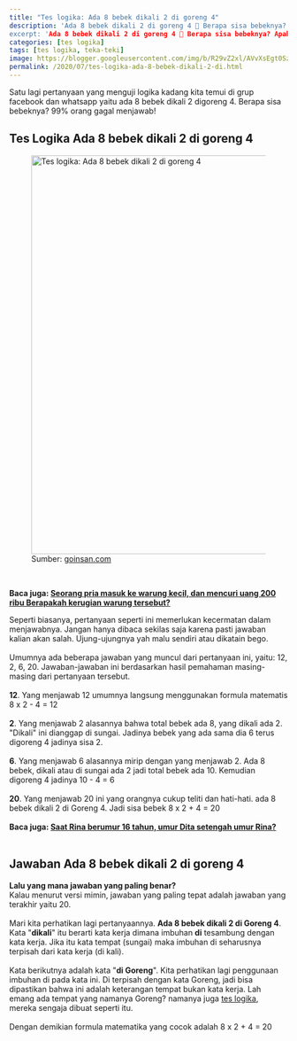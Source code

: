 ```yaml
---
title: "Tes logika: Ada 8 bebek dikali 2 di goreng 4"
description: 'Ada 8 bebek dikali 2 di goreng 4 🦆 Berapa sisa bebeknya? Apakah kalian bisa menemukan jawaban tes logika atau teka-teki ini? Simak pembahasannya!"
excerpt: 'Ada 8 bebek dikali 2 di goreng 4 🦆 Berapa sisa bebeknya? Apakah kalian bisa menemukan jawaban tes logika atau teka-teki ini? Simak pembahasannya!'
categories: [tes logika]
tags: [tes logika, teka-teki]
image: https://blogger.googleusercontent.com/img/b/R29vZ2xl/AVvXsEgt0SzyrW81zf5HrrTAL3j5RnRA2yAguQpMtjWHimyOcaVw5TiykVngso1fkJoNOt9Zdn0mPV-QQ_LDy_C1uk0kC0KxbwGi7SNqPwQQTO5Bev45FOyByuTup2JGulovvypjI0GXctrkmrY/h169-w300-rw/ada+8+bebebk-min%25281%2529.PNG
permalink: /2020/07/tes-logika-ada-8-bebek-dikali-2-di.html
---
```

<p style="text-align: left;">Satu lagi pertanyaan yang menguji logika kadang kita temui di grup facebook dan whatsapp yaitu ada 8 bebek dikali 2 digoreng 4. Berapa sisa bebeknya? 99% orang gagal menjawab!</p><h2 style="text-align: left;">Tes Logika Ada 8 bebek dikali 2 di goreng 4</h2><div>
<figure>
<img alt="Tes logika: Ada 8 bebek dikali 2 di goreng 4" height="720" src="https://blogger.googleusercontent.com/img/b/R29vZ2xl/AVvXsEgt0SzyrW81zf5HrrTAL3j5RnRA2yAguQpMtjWHimyOcaVw5TiykVngso1fkJoNOt9Zdn0mPV-QQ_LDy_C1uk0kC0KxbwGi7SNqPwQQTO5Bev45FOyByuTup2JGulovvypjI0GXctrkmrY/s1600-rw/ada+8+bebebk-min%25281%2529.PNG" title="Tes logika: Ada 8 bebek dikali 2 di goreng 4" width="1280" /><figcaption>Sumber: <a href="https://cse.google.lt/url?sa=i&amp;url=https%3A%2F%2Fwww.goinsan.com%2F" target="_blank">goinsan.com</a></figcaption></figure>
<br />
<p><b>Baca juga: <a href="https://supnewz.blogspot.com/2019/01/seorang-pria-masuk-ke-warung-kecil-dan.html">Seorang pria masuk ke warung kecil, dan mencuri uang 200 ribu Berapakah kerugian warung tersebut?</a> </b></p><p>Seperti biasanya, pertanyaan seperti ini memerlukan kecermatan dalam menjawabnya. Jangan hanya dibaca sekilas saja karena pasti jawaban kalian akan salah. Ujung-ujungnya yah malu sendiri atau dikatain bego.<br />
<br />
Umumnya ada beberapa jawaban yang muncul dari pertanyaan ini, yaitu: 12, 2, 6, 20. Jawaban-jawaban ini berdasarkan hasil pemahaman masing-masing dari pertanyaan tersebut.<br />
<br />
<b>12</b>. Yang menjawab 12 umumnya langsung menggunakan formula matematis 8 x 2 - 4 = 12<br />
<br />
<b>2</b>. Yang menjawab 2 alasannya bahwa total bebek ada 8, yang dikali ada 2. "Dikali" ini dianggap di sungai. Jadinya bebek yang ada sama dia 6 terus digoreng 4 jadinya sisa 2.<br />
<br />
<b>6</b>. Yang menjawab 6 alasannya mirip dengan yang menjawab 2. Ada 8 bebek, dikali atau di sungai ada 2 jadi total bebek ada 10. Kemudian digoreng 4 jadinya 10 - 4 = 6<br />
<br />
<b>20</b>. Yang menjawab 20 ini yang orangnya cukup teliti dan hati-hati. ada 8 bebek dikali 2 di Goreng 4. Jadi sisa bebek 8 x 2 + 4 = 20<br />
<br />
<b>Baca juga: <a href="https://supnewz.blogspot.com/2020/07/saat-rina-berumur-16-tahun-umur-dita.html" target="_blank">Saat Rina berumur 16 tahun, umur Dita setengah umur Rina?</a></b><br /><br />
</p><h2 style="text-align: left;">Jawaban Ada 8 bebek dikali 2 di goreng 4</h2><p></p><p><b>Lalu yang mana jawaban yang paling benar?</b><br />
Kalau menurut versi mimin, jawaban yang paling tepat adalah jawaban yang terakhir yaitu 20.<br />
<br />
Mari kita perhatikan lagi pertanyaannya. <b>Ada 8 bebek dikali 2 di Goreng 4</b>. Kata "<b>dikali</b>" itu berarti kata kerja dimana imbuhan <b>di</b> tesambung dengan kata kerja. Jika itu kata tempat (sungai) maka imbuhan di seharusnya terpisah dari kata kerja (di kali).<br />
<br />
Kata berikutnya adalah kata "<b>di Goreng</b>". Kita perhatikan lagi penggunaan imbuhan di pada kata ini. Di terpisah dengan kata Goreng, jadi bisa dipastikan bahwa ini adalah keterangan tempat bukan kata kerja. Lah emang ada tempat yang namanya Goreng? namanya juga <a href="https://supnewz.blogspot.com/search/label/tes%20logika?&amp;max-results=10" target="_blank">tes logika</a>, mereka sengaja dibuat seperti itu.<br />
<br />
Dengan demikian formula matematika yang cocok adalah 8 x 2 + 4 = 20</p></div>

